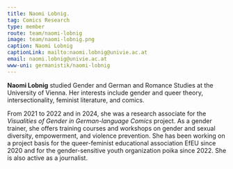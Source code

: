 ```yaml
---
title: Naomi Lobnig.
tag: Comics Research
type: member
route: team/naomi-lobnig
image: team/naomi-lobnig.png
caption: Naomi Lobnig
captionLink: mailto:naomi.lobnig@univie.ac.at
email: naomi.lobnig@univie.ac.at
www-uni: germanistik/naomi-lobnig
---
```


**Naomi Lobnig** studied Gender and German and Romance Studies at the University of Vienna. Her interests include gender and queer theory, intersectionality, feminist literature, and comics.

<!-- more -->

From 2021 to 2022 and in 2024, she was a research associate for the _Visualities of Gender in German-language Comics_ project. As a gender trainer, she offers training courses and workshops on gender and sexual diversity, empowerment, and violence prevention. She has been working on a project basis for the queer-feminist educational association EfEU since 2020 and for the gender-sensitive youth organization poika since 2022. She is also active as a journalist.
